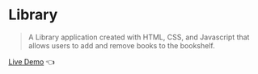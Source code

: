 # Library
> A Library application created with HTML, CSS, and Javascript that allows users to add and remove books to the bookshelf.

[Live Demo](https://tdanielles.github.io/library/) 👈
